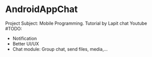 # AndroidAppChat
Project Subject: Mobile Programming. Tutorial by Lapit chat Youtube
#TODO:
- Notification
- Better UI/UX
- Chat module: Group chat, send files, media,...
